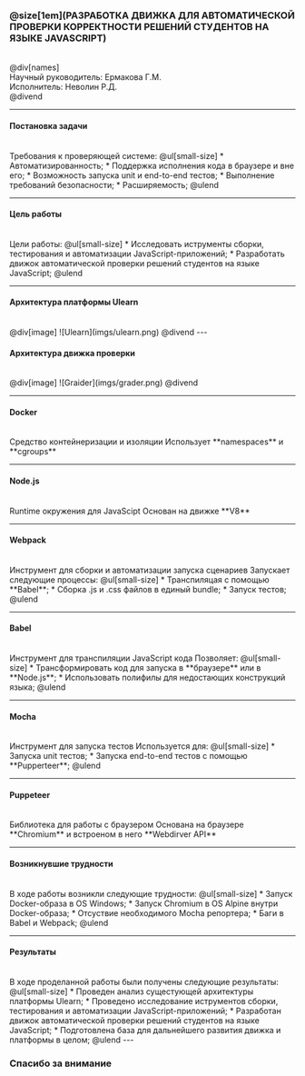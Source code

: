 ### @size[1em](РАЗРАБОТКА ДВИЖКА ДЛЯ АВТОМАТИЧЕСКОЙ ПРОВЕРКИ КОРРЕКТНОСТИ РЕШЕНИЙ СТУДЕНТОВ НА ЯЗЫКЕ JAVASCRIPT)
<br />
@div[names]
  <div>Научный руководитель: Ермакова Г.М.</div>
  <div>Исполнитель: Неволин Р.Д.</div>
@divend

---

#### Постановка задачи
<br />
Требования к проверяющей системе:
@ul[small-size]
* Автоматизированность;
* Поддержка исполнения кода в браузере и вне его;
* Возможность запуска unit и end-to-end тестов;
* Выполнение требований безопасности;
* Расширяемость;
@ulend

---

#### Цель работы
<br />
Цели работы:
@ul[small-size]
* Исследовать иструменты сборки, тестирования и автоматизации JavaScript-приложений;
* Разработать движок автоматической проверки решений студентов на языке JavaScript;
@ulend

---

#### Архитектура платформы Ulearn
<br />
@div[image]
![Ulearn](imgs/ulearn.png)
@divend
---

#### Архитектура движка проверки
<br />
@div[image]
![Graider](imgs/grader.png)
@divend

---

#### Docker
<br />
Средство контейнеризации и изоляции  
Использует **namespaces** и **cgroups**

---

#### Node.js
<br />
Runtime окружения для JavaScipt  
Основан на движке **V8**

---

#### Webpack
<br />
Инструмент для сборки и автоматизации запуска сценариев  
Запускает следующие процессы:
@ul[small-size]
* Транспиляцая с помощью **Babel**;
* Сборка .js и .css файлов в единый bundle;
* Запуск тестов;
@ulend

---

#### Babel
<br />
Инструмент для транспиляции JavaScript кода  
Позволяет:
@ul[small-size]
* Трансформировать код для запуска в **браузере** или в **Node.js**;
* Использовать полифилы для недостающих конструкций языка;
@ulend

---

#### Mocha
<br />
Инструмент для запуска тестов  
Используется для:
@ul[small-size]
* Запуска unit тестов;
* Запуска end-to-end тестов с помощью **Pupperteer**;
@ulend

---

#### Puppeteer
<br />
Библиотека для работы с браузером  
Основана на браузере **Chromium** и встроеном в него **Webdirver API**

---

#### Возникнувшие трудности
<br />
В ходе работы возникли следующие трудности:  
@ul[small-size]
* Запуск Docker-образа в OS Windows;
* Запуск Chromium в OS Alpine внутри Docker-образа;
* Отсуствие необходимого Mocha репортера;
* Баги в Babel и Webpack;
@ulend

---

#### Результаты
<br />
В ходе проделанной работы были получены следующие результаты:  
@ul[small-size]
* Проведен анализ сущестующей архитектуры платформы Ulearn;
* Проведено исследование иструментов сборки, тестирования и автоматизации JavaScript-приложений;
* Разработан движок автоматической проверки решений студентов на языке JavaScript;
* Подготовлена база для дальнейшего развития движка и платформы в целом;
@ulend
---

### Спасибо за внимание
